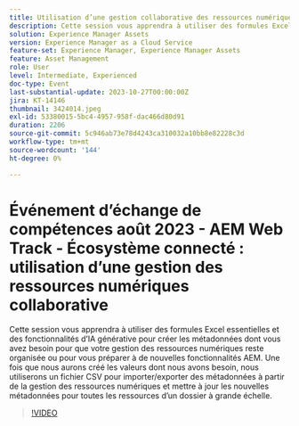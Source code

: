 ```yaml
---
title: Utilisation d’une gestion collaborative des ressources numériques
description: Cette session vous apprendra à utiliser des formules Excel essentielles et des fonctionnalités d’IA générative pour créer les métadonnées dont vous avez besoin pour que votre gestion des ressources numériques reste organisée ou pour vous préparer à de nouvelles fonctionnalités AEM. Une fois que nous aurons créé les valeurs dont nous avons besoin, nous utiliserons un fichier CSV pour importer/exporter des métadonnées à partir de la gestion des ressources numériques et mettre à jour les nouvelles métadonnées pour toutes les ressources d’un dossier à grande échelle.
solution: Experience Manager Assets
version: Experience Manager as a Cloud Service
feature-set: Experience Manager, Experience Manager Assets
feature: Asset Management
role: User
level: Intermediate, Experienced
doc-type: Event
last-substantial-update: 2023-10-27T00:00:00Z
jira: KT-14146
thumbnail: 3424014.jpeg
exl-id: 53380015-5bc4-4957-958f-dac466d80d91
duration: 2206
source-git-commit: 5c946ab73e78d4243ca310032a10bb8e82228c3d
workflow-type: tm+mt
source-wordcount: '144'
ht-degree: 0%

---
```


# Événement d’échange de compétences août 2023 - AEM Web Track - Écosystème connecté : utilisation d’une gestion des ressources numériques collaborative

Cette session vous apprendra à utiliser des formules Excel essentielles et des fonctionnalités d’IA générative pour créer les métadonnées dont vous avez besoin pour que votre gestion des ressources numériques reste organisée ou pour vous préparer à de nouvelles fonctionnalités AEM. Une fois que nous aurons créé les valeurs dont nous avons besoin, nous utiliserons un fichier CSV pour importer/exporter des métadonnées à partir de la gestion des ressources numériques et mettre à jour les nouvelles métadonnées pour toutes les ressources d’un dossier à grande échelle.

>[!VIDEO](https://video.tv.adobe.com/v/3424014/?learn=on)
